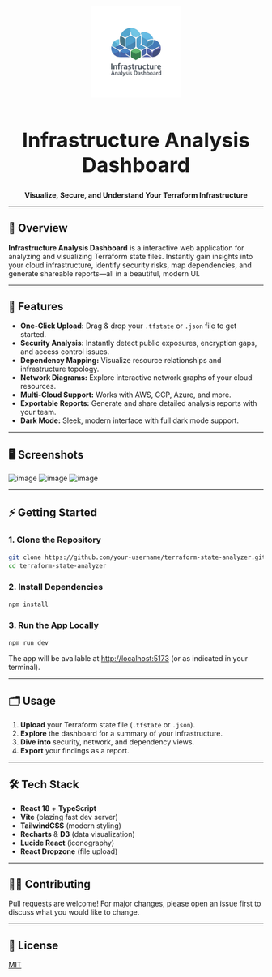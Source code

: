 <p align="center">
  <img src="public/pcoDP_KqQC2xfBfOideQaQ-removebg-preview.png" alt="Infrastructure Analysis Dashboard Logo" width="180" />
</p>

<h1 align="center" style="font-size:2.5rem; font-weight:bold;">
  Infrastructure Analysis Dashboard
</h1>
<p align="center">
  <b>Visualize, Secure, and Understand Your Terraform Infrastructure</b>
</p>

---

## 🚀 Overview

**Infrastructure Analysis Dashboard** is a interactive web application for analyzing and visualizing Terraform state files. Instantly gain insights into your cloud infrastructure, identify security risks, map dependencies, and generate shareable reports—all in a beautiful, modern UI.

---

## 🧩 Features

- **One-Click Upload:** Drag & drop your `.tfstate` or `.json` file to get started.
- **Security Analysis:** Instantly detect public exposures, encryption gaps, and access control issues.
- **Dependency Mapping:** Visualize resource relationships and infrastructure topology.
- **Network Diagrams:** Explore interactive network graphs of your cloud resources.
- **Multi-Cloud Support:** Works with AWS, GCP, Azure, and more.
- **Exportable Reports:** Generate and share detailed analysis reports with your team.
- **Dark Mode:** Sleek, modern interface with full dark mode support.

---

## 🖥️ Screenshots


![image](https://github.com/user-attachments/assets/59c72066-884c-4ee2-8398-2c3e148503a9)
![image](https://github.com/user-attachments/assets/a2a08102-f935-4e02-8ec9-041ceda612fc)
![image](https://github.com/user-attachments/assets/f8ea7c7a-4acc-43b2-93de-b7ae35bd26eb)

---

## ⚡ Getting Started

### 1. Clone the Repository

```bash
git clone https://github.com/your-username/terraform-state-analyzer.git
cd terraform-state-analyzer
```

### 2. Install Dependencies

```bash
npm install
```

### 3. Run the App Locally

```bash
npm run dev
```

The app will be available at [http://localhost:5173](http://localhost:5173) (or as indicated in your terminal).

---

## 🗂️ Usage

1. **Upload** your Terraform state file (`.tfstate` or `.json`).
2. **Explore** the dashboard for a summary of your infrastructure.
3. **Dive into** security, network, and dependency views.
4. **Export** your findings as a report.

---

## 🛠️ Tech Stack

- **React 18** + **TypeScript**
- **Vite** (blazing fast dev server)
- **TailwindCSS** (modern styling)
- **Recharts** & **D3** (data visualization)
- **Lucide React** (iconography)
- **React Dropzone** (file upload)

---


## 🧑‍💻 Contributing

Pull requests are welcome! For major changes, please open an issue first to discuss what you would like to change.

---

## 📄 License

[MIT](LICENSE)
